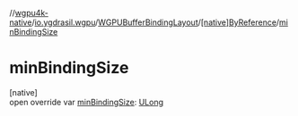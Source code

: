 //[wgpu4k-native](../../../../index.md)/[io.ygdrasil.wgpu](../../index.md)/[WGPUBufferBindingLayout](../index.md)/[[native]ByReference](index.md)/[minBindingSize](min-binding-size.md)

# minBindingSize

[native]\
open override var [minBindingSize](min-binding-size.md): [ULong](https://kotlinlang.org/api/core/kotlin-stdlib/kotlin/-u-long/index.html)